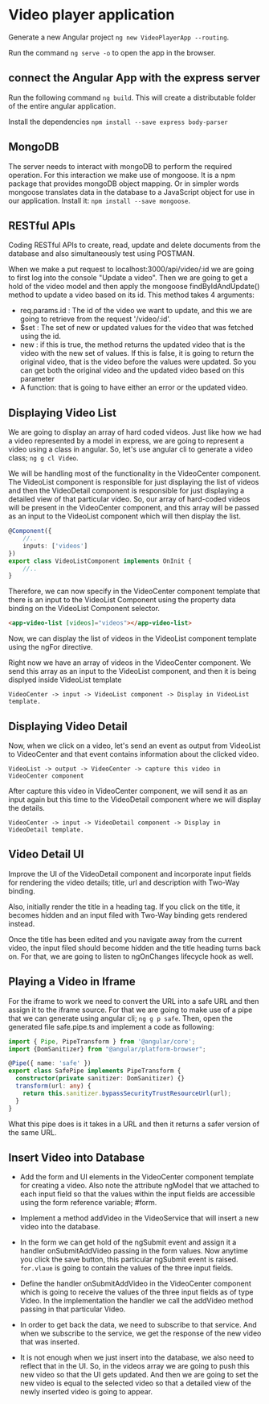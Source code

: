# Video player application

Generate a new Angular project `ng new VideoPlayerApp --routing`.

Run the command `ng serve -o` to open the app in the browser.

## connect the Angular App with the express server

Run the following command `ng build`. This will create a distributable folder of the entire angular application.

Install the dependencies `npm install --save express body-parser`

## MongoDB

The server needs to interact with mongoDB to perform the required operation. For this interaction we make use of mongoose. It is a npm package that provides mongoDB object mapping. Or in simpler words mongoose translates data in the database to a JavaScript object for use in our application. Install it: `npm install --save mongoose`.

## RESTful APIs

Coding RESTful APIs to create, read, update and delete documents from the database and also simultaneously test using POSTMAN.

When we make a put request to localhost:3000/api/video/:id we are going to first log into the console "Update a video". Then we are going to get a hold of the video model and then apply the mongoose findByIdAndUpdate() method to update a video based on its id. This method takes 4 arguments:
* req.params.id : The id of the video we want to update, and this we are going to retrieve from the request '/video/:id'.
* $set : The set of new or updated values for the video that was fetched using the id.
* new : if this is true, the method returns the updated video that is the video with the new set of values. If this is false, it is going to return the original video, that is the video before the values were updated. So you can get both the original video and the updated video based on this parameter 
* A function: that is going to have either an error or the updated video.

## Displaying Video List

We are going to display an array of hard coded videos. Just like how we had a video represented by a model in express, we are going to represent a video using a class in angular. So, let's use angular cli to generate a video class; `ng g cl Video`.

We will be handling most of the functionality in the VideoCenter component. The VideoList component is responsible for just displaying the list of videos and then the VideoDetail component is responsible for just displaying a detailed view of that particular video. So, our array of hard-coded videos will be present in the VideoCenter component, and this array will be passed as an input to the VideoList component which will then display the list.

```TypeScript
@Component({
    //..
    inputs: ['videos']
})
export class VideoListComponent implements OnInit {
    //..
}
```

Therefore, we can now specify in the VideoCenter component template that there is an input to the VideoList Component using the property data binding on the VideoList Component selector.

```HTML
<app-video-list [videos]="videos"></app-video-list>
```

Now, we can display the list of videos in the VideoList component template using the ngFor directive.

Right now we have an array of videos in the VideoCenter component. We send this array as an input to the VideoList component, and then it is being displyed inside VideoList template

    VideoCenter -> input -> VideoList component -> Display in VideoList template.

## Displaying Video Detail

Now, when we click on a video, let's send an event as output from VideoList to VideoCenter and that event contains information about the clicked video. 

    VideoList -> output -> VideoCenter -> capture this video in VideoCenter component

After capture this video in VideoCenter component, we will send it as an input again but this time to the VideoDetail component where we will display the details.

    VideoCenter -> input -> VideoDetail component -> Display in VideoDetail template.

## Video Detail UI

Improve the UI of the VideoDetail component and incorporate input fields for rendering the video details; title, url and description with Two-Way binding. 

Also, initially render the title in a heading tag. If you click on the title, it becomes hidden and an input filed with Two-Way binding gets rendered instead.

Once the title has been edited and you navigate away from the current video, the input filed should become hidden and the title heading turns back on. For that, we are going to listen to ngOnChanges lifecycle hook as well.

## Playing a Video in Iframe

For the iframe to work we need to convert the URL into a safe URL and then assign it to the iframe source. For that we are going to make use of a pipe that we can generate using angular cli; `ng g p safe`. Then, open the generated file safe.pipe.ts and implement a code as following:

```TypeScript
import { Pipe, PipeTransform } from '@angular/core';
import {DomSanitizer} from "@angular/platform-browser";

@Pipe({ name: 'safe' })
export class SafePipe implements PipeTransform {
  constructor(private sanitizer: DomSanitizer) {}
  transform(url: any) {
    return this.sanitizer.bypassSecurityTrustResourceUrl(url);
  }
} 
```

What this pipe does is it takes in a URL and then it returns a safer version of the same URL.

## Insert Video into Database

* Add the form and UI elements in the VideoCenter component template for creating a video. Also note the attribute ngModel that we attached to each input field so that the values within the input fields are accessible using the form reference variable; #form.

* Implement a method addVideo in the VideoService that will insert a new video into the database.

* In the form we can get hold of the ngSubmit event and assign it a handler onSubmitAddVideo passing in the form values. Now anytime you click the save button, this particular ngSubmit event is raised. `for.vlaue` is going to contain the values of the three input fields.

* Define the handler onSubmitAddVideo in the VideoCenter component which is going to receive the values of the three input fields as of type Video. In the implementation the handler we call the addVideo method passing in that particular Video.

* In order to get back the data, we need to subscribe to that service. And when we subscribe to the service, we get the response of the new video that was inserted.

* It is not enough when we just insert into the database, we also need to reflect that in the UI. So, in the videos array we are going to push this new video so that the UI gets updated. And then we are going to set the new video is equal to the selected video so that a detailed view of the newly inserted video is going to appear.
